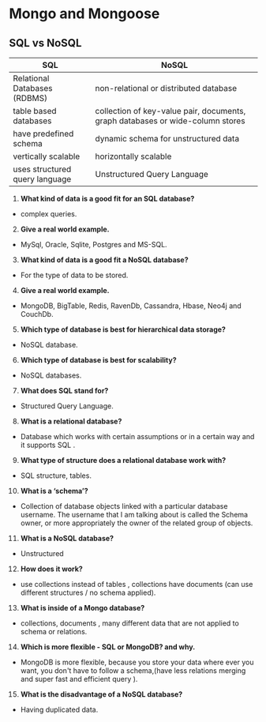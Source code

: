 # Mongo and Mongoose
## SQL vs NoSQL
| **SQL**                        | **NoSQL**                                                                      |
| ------------------------------ | ------------------------------------------------------------------------------ |
| Relational Databases (RDBMS)   | non-relational or distributed database                                         |
| table based databases          | collection of key-value pair, documents, graph databases or wide-column stores |
| have predefined schema         | dynamic schema for unstructured data                                           |
| vertically scalable            | horizontally scalable                                                          |
| uses structured query language | Unstructured Query Language                                                    |
1. **What kind of data is a good fit for an SQL database?**
- complex queries.
2. **Give a real world example.**
- MySql, Oracle, Sqlite, Postgres and MS-SQL.
3. **What kind of data is a good fit a NoSQL database?**
- For the type of data to be stored.
4. **Give a real world example.**
- MongoDB, BigTable, Redis, RavenDb, Cassandra, Hbase, Neo4j and CouchDb.
5. **Which type of database is best for hierarchical data storage?**
- NoSQL database.
6. **Which type of database is best for scalability?**
- NoSQL databases.
7. **What does SQL stand for?**
- Structured Query Language.
8. **What is a relational database?**
- Database which works with certain assumptions or in a certain way and it supports SQL .
9. **What type of structure does a relational database work with?**
- SQL structure, tables.
10. **What is a ‘schema’?**
- Collection of database objects linked with a particular database username. The username that I am talking about is called the Schema owner, or more appropriately the owner of the related group of objects.
11. **What is a NoSQL database?**
- Unstructured
12. **How does it work?**
- use collections instead of tables , collections have documents (can use different  structures / no schema applied).
13. **What is inside of a Mongo database?**
- collections, documents , many different data that are not applied to schema or relations.
14. **Which is more flexible - SQL or MongoDB? and why.**
- MongoDB is more flexible, because you store your data where ever you want, you don't have to follow a schema,(have less relations merging and super fast and efficient query ).
15. **What is the disadvantage of a NoSQL database?**
- Having duplicated data.